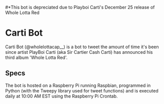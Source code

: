 #*This bot is depreciated due to Playboi Carti's December 25 release of Whole Lotta Red

# Carti Bot

Carti Bot (@wholelottacap__) is a bot to tweet the amount of time it's been since artist PlayBoi Carti (aka Sir Cartier Cash Carti) has announced his third album 'Whole Lotta Red'. 

## Specs

The bot is hosted on a Raspberry Pi running Raspbian, programmed in Python (with the Tweepy library used for tweet functions) and is executed daily at 10:00 AM EST using the Raspberry Pi Crontab. 

